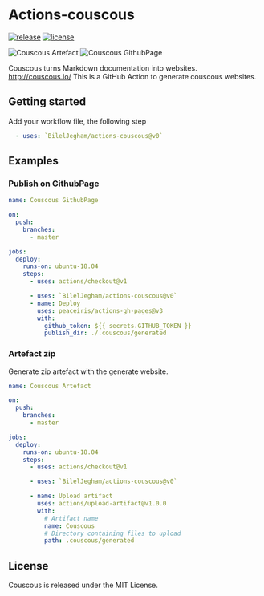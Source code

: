 Actions-couscous
===
[![release](https://img.shields.io/github/release/BilelJegham/actions-couscous.svg)](https://github.com/BilelJegham/actions-couscous/releases/latest)
[![license](https://img.shields.io/github/license/BilelJegham/actions-couscous.svg)](https://github.com/BilelJegham/actions-couscous/blob/master/LICENSE)

![Couscous Artefact](https://github.com/BilelJegham/actions-couscous/workflows/Couscous%20Artefact/badge.svg) 
![Couscous GithubPage](https://github.com/BilelJegham/actions-couscous/workflows/Couscous%20GithubPage/badge.svg)

Couscous turns Markdown documentation into websites. http://couscous.io/
This is a GitHub Action to generate couscous websites.


## Getting started

Add your workflow file, the following step
```yml
  - uses: `BilelJegham/actions-couscous@v0`
```

## Examples

### Publish on GithubPage

```yml
name: Couscous GithubPage

on:
  push:
    branches:
      - master

jobs:
  deploy:
    runs-on: ubuntu-18.04
    steps:
      - uses: actions/checkout@v1

      - uses: `BilelJegham/actions-couscous@v0`
      - name: Deploy
        uses: peaceiris/actions-gh-pages@v3
        with:
          github_token: ${{ secrets.GITHUB_TOKEN }}
          publish_dir: ./.couscous/generated
```



### Artefact zip
Generate zip artefact with the generate website.
```yml
name: Couscous Artefact

on:
  push:
    branches:
      - master

jobs:
  deploy:
    runs-on: ubuntu-18.04
    steps:
      - uses: actions/checkout@v1

      - uses: `BilelJegham/actions-couscous@v0`

      - name: Upload artifact
        uses: actions/upload-artifact@v1.0.0
        with:
          # Artifact name
          name: Couscous
          # Directory containing files to upload
          path: .couscous/generated

```

## License
Couscous is released under the MIT License.